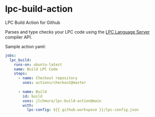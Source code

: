 # lpc-build-action
LPC Build Action for Github

Parses and type checks your LPC code using the [LPC Language Server](https://github.com/jlchmura/lpc-language-server) compiler API.

Sample action yaml:

```yml
jobs:
  lpc_build:
    runs-on: ubuntu-latest
    name: Build LPC Code
    steps:
      - name: Checkout repository
        uses: actions/checkout@master
        
      - name: Build
        id: build
        uses: jlchmura/lpc-build-action@main
        with:
          lpc-config: ${{ github.workspace }}/lpc-config.json        
```
